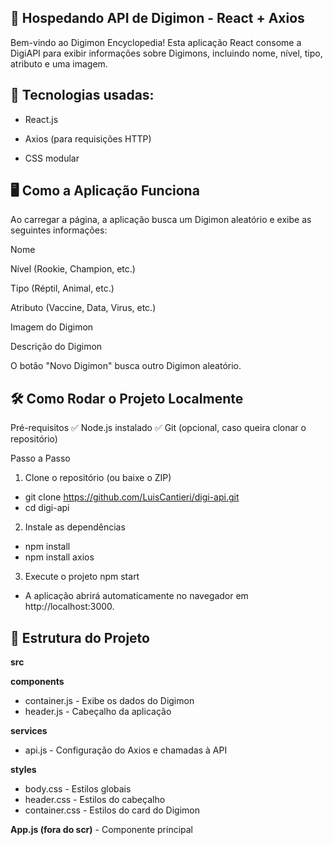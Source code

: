 ## 📜 Hospedando API de Digimon - React + Axios
Bem-vindo ao Digimon Encyclopedia! Esta aplicação React consome a DigiAPI para exibir informações sobre Digimons, incluindo nome, nível, tipo, atributo e uma imagem.

## 🔹 Tecnologias usadas:

- React.js

- Axios (para requisições HTTP)

- CSS modular

## 🖥️ Como a Aplicação Funciona
Ao carregar a página, a aplicação busca um Digimon aleatório e exibe as seguintes informações:

Nome

Nível (Rookie, Champion, etc.)

Tipo (Réptil, Animal, etc.)

Atributo (Vaccine, Data, Virus, etc.)

Imagem do Digimon

Descrição do Digimon

O botão "Novo Digimon" busca outro Digimon aleatório.

## 🛠️ Como Rodar o Projeto Localmente
Pré-requisitos
✅ Node.js instalado
✅ Git (opcional, caso queira clonar o repositório)

Passo a Passo
1. Clone o repositório (ou baixe o ZIP)

- git clone https://github.com/LuisCantieri/digi-api.git
- cd digi-api

2. Instale as dependências
- npm install 
- npm install axios

3. Execute o projeto
npm start
- A aplicação abrirá automaticamente no navegador em http://localhost:3000.

## 📂 Estrutura do Projeto
**src**

 **components**
 - container.js  - Exibe os dados do Digimon
 - header.js     - Cabeçalho da aplicação
 
 
 **services**
 - api.js - Configuração do Axios e chamadas à API
 
 
 **styles**
 - body.css      - Estilos globais
 - header.css    - Estilos do cabeçalho
 - container.css - Estilos do card do Digimon
 
 
 **App.js (fora do scr)** - Componente principal